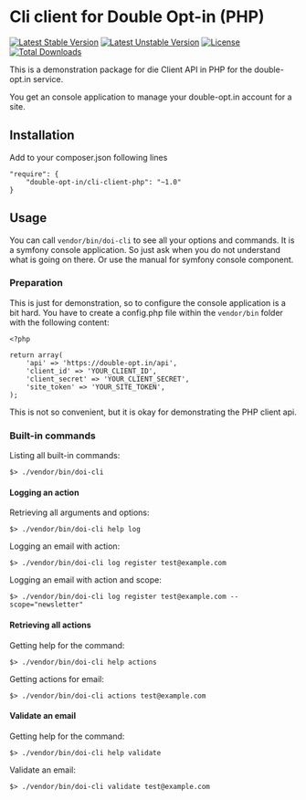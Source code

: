 # Cli client for Double Opt-in (PHP)
[![Latest Stable Version](https://poser.pugx.org/Double-Opt-in/cli-client-php/v/stable.svg)](https://packagist.org/packages/Double-Opt-in/cli-client-php) [![Latest Unstable Version](https://poser.pugx.org/Double-Opt-in/cli-client-php/v/unstable.svg)](https://packagist.org/packages/Double-Opt-in/cli-client-php) [![License](https://poser.pugx.org/Double-Opt-in/cli-client-php/license.svg)](https://packagist.org/packages/Double-Opt-in/cli-client-php) [![Total Downloads](https://poser.pugx.org/Double-Opt-in/cli-client-php/downloads.svg)](https://packagist.org/packages/Double-Opt-in/cli-client-php)

This is a demonstration package for die Client API in PHP for the double-opt.in service.

You get an console application to manage your double-opt.in account for a site.


## Installation

Add to your composer.json following lines

	"require": {
		"double-opt-in/cli-client-php": "~1.0"
	}


## Usage

You can call `vendor/bin/doi-cli` to see all your options and commands. It is a symfony console application. So just ask
 when you do not understand what is going on there. Or use the manual for symfony console component.


### Preparation

This is just for demonstration, so to configure the console application is a bit hard. You have to create a config.php 
 file within the `vendor/bin` folder with the following content:

	<?php
	
	return array(
		'api' => 'https://double-opt.in/api',
		'client_id' => 'YOUR_CLIENT_ID',
		'client_secret' => 'YOUR_CLIENT_SECRET',
		'site_token' => 'YOUR_SITE_TOKEN',
	);

This is not so convenient, but it is okay for demonstrating the PHP client api.


### Built-in commands

Listing all built-in commands:

	$> ./vendor/bin/doi-cli

#### Logging an action

Retrieving all arguments and options:

	$> ./vendor/bin/doi-cli help log

Logging an email with action:

	$> ./vendor/bin/doi-cli log register test@example.com

Logging an email with action and scope:

	$> ./vendor/bin/doi-cli log register test@example.com --scope="newsletter"

#### Retrieving all actions

Getting help for the command:

	$> ./vendor/bin/doi-cli help actions

Getting actions for email:

	$> ./vendor/bin/doi-cli actions test@example.com

#### Validate an email

Getting help for the command:

	$> ./vendor/bin/doi-cli help validate

Validate an email:

	$> ./vendor/bin/doi-cli validate test@example.com

